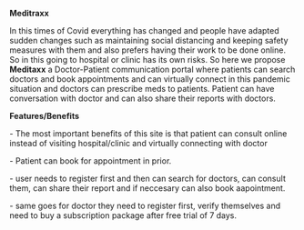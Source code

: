 <strong><b>Meditraxx</b></strong>
<p>In this times of Covid everything has changed and people have adapted sudden changes such as maintaining social distancing and keeping safety measures with them and also prefers having their work to be done online. So in this going to hospital or clinic has its own risks.
So here we propose <b>Meditaxx</b> a Doctor-Patient communication portal where patients can search doctors and book appointments and can virtually 
connect in this pandemic situation and doctors can prescribe meds to patients. Patient can have conversation with doctor and can also share their reports with doctors.</p>
<p><b> Features/Benefits</b><p>
  <p>- The most important benefits of this site is that patient can consult online instead of visiting hospital/clinic and virtually connecting with doctor<p>
  -  Patient can book for appointment in prior.
  <p>- user needs to register first and then can search for doctors, can consult them, can share their report and if neccesary can also book aapointment.</p>
  <p>- same goes for doctor they need to register first, verify themselves and need to buy a subscription package after free trial of 7 days.</p> 
